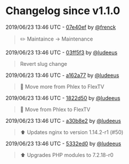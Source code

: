 # Changelog since v1.1.0

2019/06/23 13:46 UTC - [07e40ef](https://github.com/hassio-addons/addon-phlex/commit/07e40efed9052ed61cf175565033fe8b0eb6449e) by [@frenck](https://github.com/frenck)
> :pencil2: Maintaince -> Maintenance 

2019/06/23 13:46 UTC - [03ff5f3](https://github.com/hassio-addons/addon-phlex/commit/03ff5f3b6670d44b1a2991442999a40cc4d21758) by [@ludeeus](https://github.com/ludeeus)
> Revert slug change 

2019/06/23 13:46 UTC - [a162a77](https://github.com/hassio-addons/addon-phlex/commit/a162a772e037c5e2d0c6011411e0c4d9832faeef) by [@ludeeus](https://github.com/ludeeus)
> 🔨 Move more from Phlex to FlexTV 

2019/06/23 13:46 UTC - [1822d50](https://github.com/hassio-addons/addon-phlex/commit/1822d501fa815a78182a94e06eb83ca2a1ff8eb5) by [@ludeeus](https://github.com/ludeeus)
> 🔨 Move from Phlex to FlexTV 

2019/06/23 13:46 UTC - [a30b8e2](https://github.com/hassio-addons/addon-phlex/commit/a30b8e294e3a0802b96eba9fe91673e9ccbbb434) by [@ludeeus](https://github.com/ludeeus)
> :arrow_up: Updates nginx to version 1.14.2-r1 (#50) 

2019/06/23 13:46 UTC - [5332ed0](https://github.com/hassio-addons/addon-phlex/commit/5332ed06a99c824e801b2758b634b3b6f3f6db55) by [@ludeeus](https://github.com/ludeeus)
> ⬆️ Upgrades PHP modules to 7.2.18-r0 

